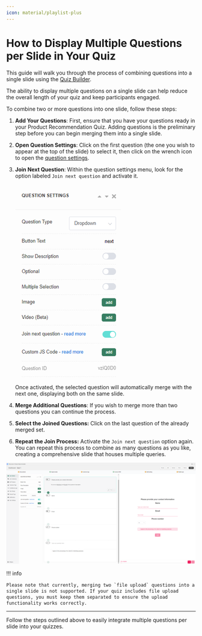 ```yaml
---
icon: material/playlist-plus
---
```


# How to Display Multiple Questions per Slide in Your Quiz

This guide will walk you through the process of combining questions into a single slide using the [Quiz Builder](https://docs.revenuehunt.com/reference/quiz-builder/).

The ability to display multiple questions on a single slide can help reduce the overall length of your quiz and keep participants engaged. 

To combine two or more questions into one slide, follow these steps:

1. **Add Your Questions**: First, ensure that you have your questions ready in your Product Recommendation Quiz. Adding questions is the preliminary step before you can begin merging them into a single slide.
2. **Open Question Settings**: Click on the first question (the one you wish to appear at the top of the slide) to select it, then click on the wrench icon to open the [question settings](https://docs.revenuehunt.com/reference/quiz-builder/#question-settings).
3. **Join Next Question**: Within the question settings menu, look for the option labeled `Join next question` and activate it.

    ![how to join slides setting](/images/how_to_join_slides_setting.png)

    Once activated, the selected question will automatically merge with the next one, displaying both on the same slide.

4. **Merge Additional Questions**: If you wish to merge more than two questions you can continue the process.
5. **Select the Joined Questions:** Click on the last question of the already merged set.
6. **Repeat the Join Process:** Activate the `Join next question` option again. You can repeat this process to combine as many questions as you like, creating a comprehensive slide that houses multiple queries.

![how to join slides slides joined](/images/how_to_join_slides_slides_joined.png)

!!! info

    Please note that currently, merging two `file upload` questions into a single slide is not supported. If your quiz includes file upload questions, you must keep them separated to ensure the upload functionality works correctly.

---
Follow the steps outlined above to easily integrate multiple questions per slide into your quizzes.
